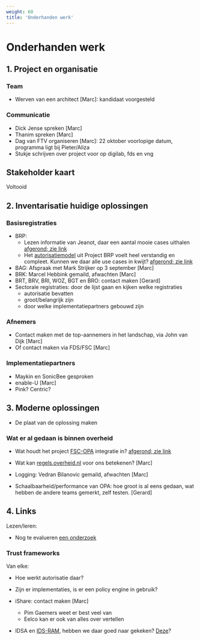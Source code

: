 ```yaml
---
weight: 60
title: 'Onderhanden werk'
---
```


# Onderhanden werk

## 1. Project en organisatie

### Team
- Werven van een architect [Marc]: kandidaat voorgesteld

### Communicatie
- Dick Jense spreken [Marc]
- Thanim spreken [Marc]
- Dag van FTV organiseren [Marc]: 22 oktober voorlopige datum, programma ligt bij Pieter/Aliza
- Stukje schrijven over project voor op digilab, fds en vng

## Stakeholder kaart

Voltooid

## 2. Inventarisatie huidige oplossingen

### Basisregistraties
- BRP: 
  - Lezen informatie van Jeanot, daar een aantal mooie cases uithalen [afgerond; zie link](/docs/5.architectuur/inventarisatie/registraties/brp#nieuw-brp-model)
  - Het [autorisatiemodel](https://vvng.sharepoint.com/:b:/r/sites/FTV/Gedeelde%20documenten/General/BRP/ASP-Autorisatiemodel.pdf?csf=1&web=1&e=e6AndT) uit Project BRP voelt heel verstandig en compleet. Kunnen we daar alle use cases in kwijt? [afgerond; zie link](/docs/5.architectuur/inventarisatie/registraties/brp#nieuw-brp-model)
- BAG: Afspraak met Mark Strijker op 3 september [Marc]
- BRK: Marcel Hebbink gemaild, afwachten [Marc]
- BRT, BRV, BRI, WOZ, BGT en BRO: contact maken [Gerard]
- Sectorale registraties: door de lijst gaan en kijken welke registraties 
  - autorisatie bevatten
  - groot/belangrijk zijn
  - door welke implementatiepartners gebouwd zijn

### Afnemers
- Contact maken met de top-aannemers in het landschap, via John van Dijk [Marc]
- Of contact maken via FDS/FSC [Marc]

### Implementatiepartners
- Maykin en SonicBee gesproken
- enable-U [Marc]
- Pink? Centric?

## 3. Moderne oplossingen

- De plaat van de oplossing maken

### Wat er al gedaan is binnen overheid
- Wat houdt het project [FSC-OPA](https://gitlab.com/digilab.overheid.nl/platform/fsc-opa-integration) integratie in? [afgerond; zie link](/docs/5.architectuur/inventarisatie/projecten/fsc_opa_integration)
- Wat kan [regels.overheid.nl](https://regels.overheid.nl/) voor ons betekenen? [Marc]
- Logging: Vedran Bilanovic gemaild, afwachten [Marc]

- Schaalbaarheid/performance van OPA: hoe groot is al eens gedaan, wat hebben de andere teams gemerkt, zelf testen.  [Gerard]

## 4. Links

Lezen/leren:
- Nog te evalueren [een onderzoek](https://www.cs.ru.nl/~jhh/publications/abc-of-abcs.pdf)

### Trust frameworks
Van elke:
- Hoe werkt autorisatie daar?
- Zijn er implementaties, is er een policy engine in gebruik?

- iShare: contact maken [Marc]
  - Pim Gaemers weet er best veel van
  - Eelco kan er ook van alles over vertellen
- IDSA en [IDS-RAM](https://docs.internationaldataspaces.org/ids-knowledgebase/v/ids-ram-4), hebben we daar goed naar gekeken? [Deze](https://docs.geostandaarden.nl/eu/VerkenningDataspaces/)?

  